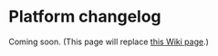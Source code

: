 <!--
title: Platform changelog
-->

# Platform changelog

Coming soon. (This page will replace [this Wiki page](https://github.com/Web-VR/iswebvrready/wiki/Release-Notes%3A-Chromium/_edit).)

